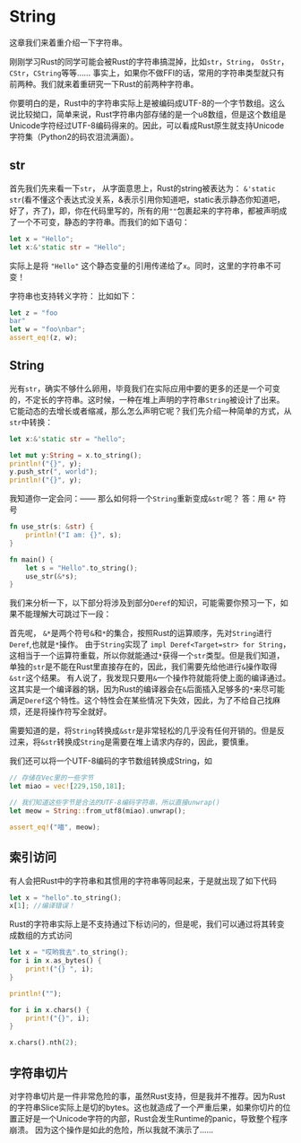 # String

这章我们来着重介绍一下字符串。

刚刚学习Rust的同学可能会被Rust的字符串搞混掉，比如`str`，`String`， `OsStr`， `CStr`，`CString`等等……
事实上，如果你不做FFI的话，常用的字符串类型就只有前两种。我们就来着重研究一下Rust的前两种字符串。

你要明白的是，Rust中的字符串实际上是被编码成UTF-8的一个字节数组。这么说比较拗口，简单来说，Rust字符串内部存储的是一个u8数组，但是这个数组是Unicode字符经过UTF-8编码得来的。因此，可以看成Rust原生就支持Unicode字符集（Python2的码农泪流满面）。

## str

首先我们先来看一下`str`， 从字面意思上，Rust的string被表达为： `&'static str`(看不懂这个表达式没关系，&表示引用你知道吧，static表示静态你知道吧，好了，齐了)，即，你在代码里写的，所有的用`""`包裹起来的字符串，都被声明成了一个不可变，静态的字符串。而我们的如下语句：

```rust
let x = "Hello";
let x:&'static str = "Hello";
```
实际上是将 `"Hello"` 这个静态变量的引用传递给了`x`。同时，这里的字符串不可变！

字符串也支持转义字符：
比如如下：

```rust
let z = "foo
bar"
let w = "foo\nbar";
assert_eq!(z, w);
```

## String

光有`str`，确实不够什么卵用，毕竟我们在实际应用中要的更多的还是一个可变的，不定长的字符串。这时候，一种在堆上声明的字符串`String`被设计了出来。
它能动态的去增长或者缩减，那么怎么声明它呢？我们先介绍一种简单的方式，从`str`中转换：

```rust
let x:&'static str = "hello";

let mut y:String = x.to_string();
println!("{}", y);
y.push_str(", world");
println!("{}", y);
```

我知道你一定会问：——
    那么如何将一个`String`重新变成`&str`呢？
    答：用 `&*` 符号

```rust
fn use_str(s: &str) {
    println!("I am: {}", s);
}

fn main() {
    let s = "Hello".to_string();
    use_str(&*s);
}
```
我们来分析一下，以下部分将涉及到部分`Deref`的知识，可能需要你预习一下，如果不能理解大可跳过下一段：

首先呢， `&*`是两个符号`&`和`*`的集合，按照Rust的运算顺序，先对`String`进行`Deref`,也就是`*`操作。
由于`String`实现了 `impl Deref<Target=str> for String`，这相当于一个运算符重载，所以你就能通过`*`获得一个`str`类型。但是我们知道，单独的`str`是不能在Rust里直接存在的，因此，我们需要先给他进行`&`操作取得`&str`这个结果。
有人说了，我发现只要用`&`一个操作符就能将使上面的编译通过。
这其实是一个编译器的锅，因为Rust的编译器会在`&`后面插入足够多的`*`来尽可能满足`Deref`这个特性。这个特性会在某些情况下失效，因此，为了不给自己找麻烦，还是将操作符写全就好。


需要知道的是，将`String`转换成`&str`是非常轻松的几乎没有任何开销的。但是反过来，将`&str`转换成`String`是需要在堆上请求内存的，因此，要慎重。

我们还可以将一个UTF-8编码的字节数组转换成String，如
```rust
// 存储在Vec里的一些字节
let miao = vec![229,150,181];

// 我们知道这些字节是合法的UTF-8编码字符串，所以直接unwrap()
let meow = String::from_utf8(miao).unwrap();

assert_eq!("喵", meow);
```

## 索引访问

有人会把Rust中的字符串和其惯用的字符串等同起来，于是就出现了如下代码

```rust
let x = "hello".to_string();
x[1]; //编译错误！
```

Rust的字符串实际上是不支持通过下标访问的，但是呢，我们可以通过将其转变成数组的方式访问

```rust
let x = "哎哟我去".to_string();
for i in x.as_bytes() {
    print!("{} ", i);
}

println!("");

for i in x.chars() {
    print!("{}", i);
}

x.chars().nth(2);
```

## 字符串切片

对字符串切片是一件非常危险的事，虽然Rust支持，但是我并不推荐。因为Rust的字符串Slice实际上是切的bytes。这也就造成了一个严重后果，如果你切片的位置正好是一个Unicode字符的内部，Rust会发生Runtime的panic，导致整个程序崩溃。
因为这个操作是如此的危险，所以我就不演示了……
